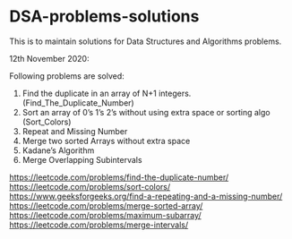 # DSA-problems-solutions
This is to maintain solutions for Data Structures and Algorithms problems.

12th November 2020:

Following problems are solved:

1. Find the duplicate in an array of N+1 integers. (Find_The_Duplicate_Number)
2. Sort an array of 0’s 1’s 2’s without using extra space or sorting algo (Sort_Colors)
3. Repeat and Missing Number
4. Merge two sorted Arrays without extra space
5. Kadane’s Algorithm
6. Merge Overlapping Subintervals


https://leetcode.com/problems/find-the-duplicate-number/
https://leetcode.com/problems/sort-colors/
https://www.geeksforgeeks.org/find-a-repeating-and-a-missing-number/
https://leetcode.com/problems/merge-sorted-array/
https://leetcode.com/problems/maximum-subarray/
https://leetcode.com/problems/merge-intervals/